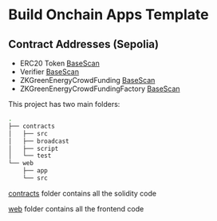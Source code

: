 # Build Onchain Apps Template

## Contract Addresses (Sepolia)

- ERC20 Token [BaseScan](https://sepolia.basescan.org/address/0x7C65d5C1497472B5Dd0434D681FBe619935D1fF4#code)
- Verifier [BaseScan](https://sepolia.basescan.org/address/0x56C1a83A4682837528b04292AF27ef648aC6dDab#code)
- ZKGreenEnergyCrowdFunding [BaseScan](https://sepolia.basescan.org/address/0x8657Fe8779087f2b6D8116B58462e8AeDB454b48#code)
- ZKGreenEnergyCrowdFundingFactory [BaseScan](https://sepolia.basescan.org/address/0x0EB1Bb029eCc7Ed1bac818a26f59F36a25801883#code)

This project has two main folders:

```bash
.
├── contracts
│   ├── src
│   ├── broadcast
│   ├── script
│   └── test
└── web
    ├── app
    └── src
```

[contracts](/contracts/README.md) folder contains all the solidity code

[web](/web/README.md) folder contains all the frontend code
